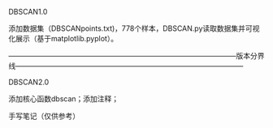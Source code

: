 DBSCAN1.0

添加数据集（DBSCANpoints.txt)，778个样本，DBSCAN.py读取数据集并可视化展示（基于matplotlib.pyplot）。

————————————————————————————————版本分界线————————————————————————————————

DBSCAN2.0

添加核心函数dbscan；添加注释；

手写笔记（仅供参考）
